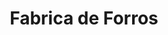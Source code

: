 ---
title: "Fabrica de Forros"
url: /barrios-unidos/fabrica-de-forros/
shop: piezas de automóviles
---